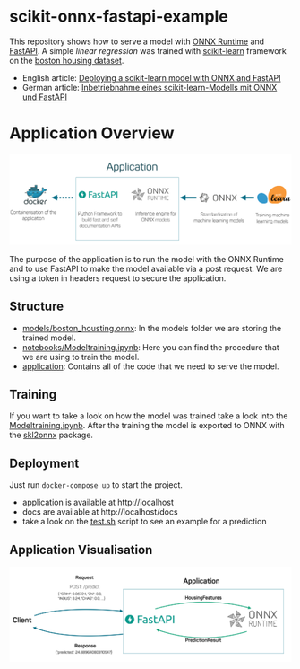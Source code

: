 # scikit-onnx-fastapi-example

This repository shows how to serve a model with [ONNX Runtime](https://github.com/microsoft/onnxruntime) and [FastAPI](https://github.com/tiangolo/fastapi). 
A simple *linear regression* was trained with [scikit-learn](https://scikit-learn.org/) framework on the [boston housing dataset](https://scikit-learn.org/stable/modules/generated/sklearn.datasets.load_boston.html).


- English article: [Deploying a scikit-learn model with ONNX and FastAPI](https://medium.com/@nico.axtmann95/deploying-a-scikit-learn-model-with-onnx-und-fastapi-1af398268915)
- German article: [Inbetriebnahme eines scikit-learn-Modells mit ONNX und FastAPI](https://blog.codecentric.de/2019/08/inbetriebnahme-eines-scikit-learn-modells-mit-onnx-und-fastapi/)

# Application Overview

![Overview of the application](images/overview.png)

The purpose of the application is to run the model with the ONNX Runtime and to use FastAPI to make the model available via a post request. We are using a token in headers request to secure the application.


## Structure

- [models/boston_housting.onnx](models/boston_housting.onnx): In the models folder we are storing the trained model. 
- [notebooks/Modeltraining.ipynb](notebooks/Modeltraining.ipynb): Here you can find the procedure that we are using to train the model.
- [application](application): Contains all of the code that we need to serve the model.

## Training
If you want to take a look on how the model was trained take a look into the [Modeltraining.ipynb](notebooks/Modeltraining.ipynb). 
After the training the model is exported to ONNX with the [skl2onnx](https://pypi.org/project/skl2onnx/) package.

## Deployment

Just run ``docker-compose up`` to start the project. 
- application is available at http://localhost
- docs are available at http://localhost/docs
- take a look on the [test.sh](test.sh) script to see an example for a prediction

## Application Visualisation
 ![Application visualisation](images/web_application.png)
